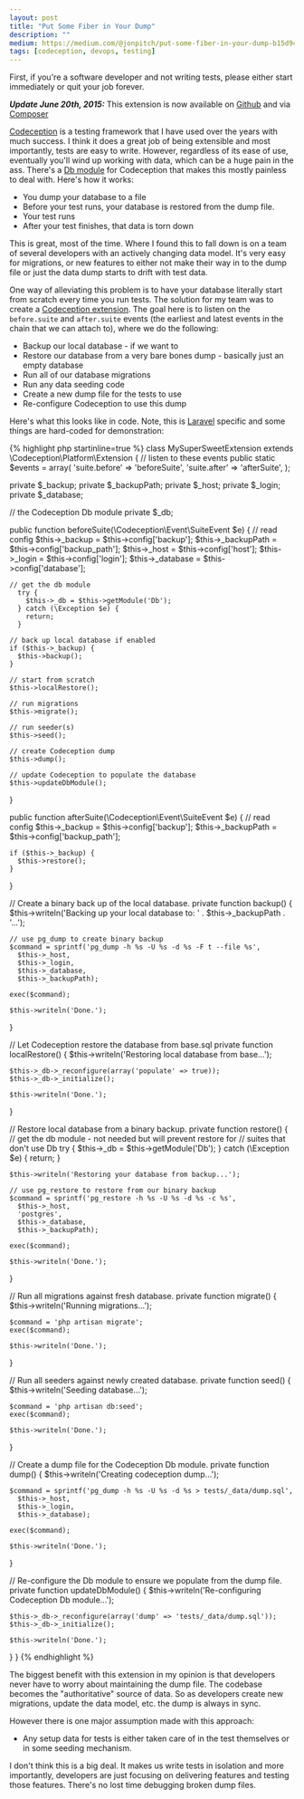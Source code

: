 ```yaml
---
layout: post
title: "Put Some Fiber in Your Dump"
description: ""
medium: https://medium.com/@jonpitch/put-some-fiber-in-your-dump-b15d9c9283fa
tags: [codeception, devops, testing]
---
```


First, if you're a software developer and not writing tests, please either start immediately or quit your job forever.

***Update June 20th, 2015:*** This extension is now available on [Github](https://www.github.com/jonpitch/laxative) and via [Composer](https://packagist.org/packages/jonpitch/laxative)

[Codeception](http://www.codeception.com) is a testing framework that I have used over the years with much success. I think it does a great job of being extensible and most importantly, tests are easy to write. However, regardless of its ease of use, eventually you'll wind up working with data, which can be a huge pain in the ass. There's a [Db module](http://codeception.com/docs/modules/Db) for Codeception that makes this mostly painless to deal with. Here's how it works:

* You dump your database to a file
* Before your test runs, your database is restored from the dump file.
* Your test runs
* After your test finishes, that data is torn down

This is great, most of the time. Where I found this to fall down is on a team of several developers with an actively changing data model. It's very easy for migrations, or new features to either not make their way in to the dump file or just the data dump starts to drift with test data.

One way of alleviating this problem is to have your database literally start from scratch every time you run tests. The solution for my team was to create a [Codeception extension](http://codeception.com/docs/08-Customization#Extension-classes). The goal here is to listen on the `before.suite` and `after.suite` events (the earliest and latest events in the chain that we can attach to), where we do the following:

* Backup our local database - if we want to
* Restore our database from a very bare bones dump - basically just an empty database
* Run all of our database migrations
* Run any data seeding code
* Create a new dump file for the tests to use
* Re-configure Codeception to use this dump

Here's what this looks like in code. Note, this is [Laravel](http://laravel.com/) specific and some things are hard-coded for demonstration:

{% highlight php startinline=true %}
class MySuperSweetExtension extends \Codeception\Platform\Extension
{
  // listen to these events
  public static $events = array(
    'suite.before' => 'beforeSuite',
    'suite.after' => 'afterSuite',
  );

  private $_backup;
  private $_backupPath;
  private $_host;
  private $_login;
  private $_database;

  // the Codeception Db module
  private $_db;

  public function beforeSuite(\Codeception\Event\SuiteEvent $e)
  {
    // read config
    $this->_backup = $this->config['backup'];
    $this->_backupPath = $this->config['backup_path'];
    $this->_host = $this->config['host'];
    $this->_login = $this->config['login'];
    $this->_database = $this->config['database'];

    // get the db module
      try {
        $this->_db = $this->getModule('Db');
      } catch (\Exception $e) {
        return;
      }

    // back up local database if enabled
    if ($this->_backup) {
      $this->backup();
    }

    // start from scratch
    $this->localRestore();

    // run migrations
    $this->migrate();

    // run seeder(s)
    $this->seed();

    // create Codeception dump
    $this->dump();

    // update Codeception to populate the database
    $this->updateDbModule();
  }

  public function afterSuite(\Codeception\Event\SuiteEvent $e)
  {
    // read config
    $this->_backup = $this->config['backup'];
    $this->_backupPath = $this->config['backup_path'];

    if ($this->_backup) {
      $this->restore();
    }
  }

  // Create a binary back up of the local database.
  private function backup()
  {
    $this->writeln('Backing up your local database to: ' . $this->_backupPath . '...');

    // use pg_dump to create binary backup
    $command = sprintf('pg_dump -h %s -U %s -d %s -F t --file %s',
      $this->_host,
      $this->_login,
      $this->_database,
      $this->_backupPath);

    exec($command);

    $this->writeln('Done.');
  }

  // Let Codeception restore the database from base.sql
  private function localRestore()
  {
    $this->writeln('Restoring local database from base...');

    $this->_db->_reconfigure(array('populate' => true));
    $this->_db->_initialize();

    $this->writeln('Done.');
  }

  // Restore local database from a binary backup.
  private function restore()
  {
    // get the db module - not needed but will prevent restore for
    // suites that don't use Db
      try {
        $this->_db = $this->getModule('Db');
      } catch (\Exception $e) {
        return;
      }

    $this->writeln('Restoring your database from backup...');

    // use pg_restore to restore from our binary backup
    $command = sprintf('pg_restore -h %s -U %s -d %s -c %s',
      $this->_host,
      'postgres',
      $this->_database,
      $this->_backupPath);

    exec($command);

    $this->writeln('Done.');
  }

  // Run all migrations against fresh database.
  private function migrate()
  {
    $this->writeln('Running migrations...');

    $command = 'php artisan migrate';
    exec($command);

    $this->writeln('Done.');
  }

  // Run all seeders against newly created database.
  private function seed()
  {
    $this->writeln('Seeding database...');

    $command = 'php artisan db:seed';
    exec($command);

    $this->writeln('Done.');
  }

  // Create a dump file for the Codeception Db module.
  private function dump()
  {
    $this->writeln('Creating codeception dump...');

    $command = sprintf('pg_dump -h %s -U %s -d %s > tests/_data/dump.sql',
      $this->_host,
      $this->_login,
      $this->_database);

    exec($command);

    $this->writeln('Done.');
  }

  // Re-configure the Db module to ensure we populate from the dump file.
  private function updateDbModule()
  {
    $this->writeln('Re-configuring Codeception Db module...');

    $this->_db->_reconfigure(array('dump' => 'tests/_data/dump.sql'));
    $this->_db->_initialize();

    $this->writeln('Done.');
  }
}
{% endhighlight %}

The biggest benefit with this extension in my opinion is that developers never have to worry about maintaining the dump file. The codebase becomes the "authoritative" source of data. So as developers create new migrations, update the data model, etc. the dump is always in sync.

However there is one major assumption made with this approach:

* Any setup data for tests is either taken care of in the test themselves or in some seeding mechanism.

I don't think this is a big deal. It makes us write tests in isolation and more importantly, developers are just focusing on delivering features and testing those features. There's no lost time debugging broken dump files.
